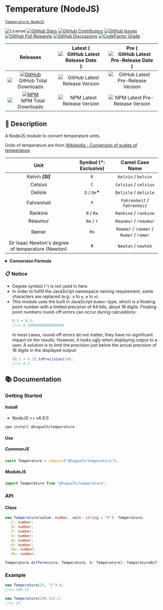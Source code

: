 # Temperature (NodeJS)

[`Temperature.NodeJS`](https://github.com/hugoalh-studio/temperature-nodejs)

![License](https://img.shields.io/static/v1?label=License&message=MIT&style=flat-square "License")
[![GitHub Stars](https://img.shields.io/github/stars/hugoalh-studio/temperature-nodejs?label=Stars&logo=github&logoColor=ffffff&style=flat-square "GitHub Stars")](https://github.com/hugoalh-studio/temperature-nodejs/stargazers)
[![GitHub Contributors](https://img.shields.io/github/contributors/hugoalh-studio/temperature-nodejs?label=Contributors&logo=github&logoColor=ffffff&style=flat-square "GitHub Contributors")](https://github.com/hugoalh-studio/temperature-nodejs/graphs/contributors)
[![GitHub Issues](https://img.shields.io/github/issues-raw/hugoalh-studio/temperature-nodejs?label=Issues&logo=github&logoColor=ffffff&style=flat-square "GitHub Issues")](https://github.com/hugoalh-studio/temperature-nodejs/issues)
[![GitHub Pull Requests](https://img.shields.io/github/issues-pr-raw/hugoalh-studio/temperature-nodejs?label=Pull%20Requests&logo=github&logoColor=ffffff&style=flat-square "GitHub Pull Requests")](https://github.com/hugoalh-studio/temperature-nodejs/pulls)
[![GitHub Discussions](https://img.shields.io/github/discussions/hugoalh-studio/temperature-nodejs?label=Discussions&logo=github&logoColor=ffffff&style=flat-square "GitHub Discussions")](https://github.com/hugoalh-studio/temperature-nodejs/discussions)
[![CodeFactor Grade](https://img.shields.io/codefactor/grade/github/hugoalh-studio/temperature-nodejs?label=Grade&logo=codefactor&logoColor=ffffff&style=flat-square "CodeFactor Grade")](https://www.codefactor.io/repository/github/hugoalh-studio/temperature-nodejs)

| **Releases** | **Latest** (![GitHub Latest Release Date](https://img.shields.io/github/release-date/hugoalh-studio/temperature-nodejs?label=&style=flat-square "GitHub Latest Release Date")) | **Pre** (![GitHub Latest Pre-Release Date](https://img.shields.io/github/release-date-pre/hugoalh-studio/temperature-nodejs?label=&style=flat-square "GitHub Latest Pre-Release Date")) |
|:-:|:-:|:-:|
| [![GitHub](https://img.shields.io/badge/GitHub-181717?logo=github&logoColor=ffffff&style=flat-square "GitHub")](https://github.com/hugoalh-studio/temperature-nodejs/releases) ![GitHub Total Downloads](https://img.shields.io/github/downloads/hugoalh-studio/temperature-nodejs/total?label=&style=flat-square "GitHub Total Downloads") | ![GitHub Latest Release Version](https://img.shields.io/github/release/hugoalh-studio/temperature-nodejs?sort=semver&label=&style=flat-square "GitHub Latest Release Version") | ![GitHub Latest Pre-Release Version](https://img.shields.io/github/release/hugoalh-studio/temperature-nodejs?include_prereleases&sort=semver&label=&style=flat-square "GitHub Latest Pre-Release Version") |
| [![NPM](https://img.shields.io/badge/NPM-CB3837?logo=npm&logoColor=ffffff&style=flat-square "NPM")](https://www.npmjs.com/package/@hugoalh/temperature) ![NPM Total Downloads](https://img.shields.io/npm/dt/@hugoalh/temperature?label=&style=flat-square "NPM Total Downloads") | ![NPM Latest Release Version](https://img.shields.io/npm/v/@hugoalh/temperature/latest?label=&style=flat-square "NPM Latest Release Version") | ![NPM Latest Pre-Release Version](https://img.shields.io/npm/v/@hugoalh/temperature/pre?label=&style=flat-square "NPM Latest Pre-Release Version") |

## 📝 Description

A NodeJS module to convert temperature units.

Units of temperature are from [Wikipedia - Conversion of scales of temperature](https://en.wikipedia.org/wiki/Conversion_of_scales_of_temperature).

| **Unit** | **Symbol (\*: Exclusive)** | **Camel Case Name** |
|:-:|:-:|:-:|
| Kelvin ***\[SI\]*** | `K` | `Kelvin` / `kelvin` |
| Celsius | `C` | `Celsius` / `celsius` |
| Delisle | `D` / `De`**\*** | `Delisle` / `delisle` |
| Fahrenheit | `F` | `Fahrenheit` / `fahrenheit` |
| Rankine | `R` / `Ra` | `Rankine` / `rankine` |
| Réaumur | `Re` / `r` | `Reaumur` / `reaumur` |
| Rømer | `Ro` | `Roemer` / `roemer` / `Romer` / `romer` |
| Sir Isaac Newton's degree of temperature (Newton) | `N` | `Newton` / `newton` |

<details>
<summary><b>Conversion Formula</b></summary>

| **Unit** | **To SI Unit** | **From SI Unit** |
|:-:|:--|:--|
| Kelvin ***\[SI\]*** |  |  |
| Celsius | $T_{K} = T_{C} + 273.15$ | $T_{C} = T_{K} - 273.15$ |
| Delisle | $T_{K} = 373.15 - T_{D} \div 1.5$ | $T_{D} = \left( 373.15 - T_{K} \right) \times 1.5$ |
| Fahrenheit | $T_{K} = \left( T_{F} + 459.67 \right) \div 1.8$ | $T_{F} = T_{K} \times 1.8 - 459.67$ |
| Rankine | $T_{K} = T_{R} \div 1.8$ | $T_{R} = T_{K} \times 1.8$ |
| Réaumur | $T_{K} = T_{Re} \times 1.25 + 273.15$ | $T_{Re} = \left( T_{K} - 273.15 \right) \times 0.8$ |
| Rømer | $T_{K} = \left( T_{Ro} - 7.5 \right) \div 0.525 + 273.15$ | $T_{Ro} = \left( T_{K} - 273.15 \right) \times 0.525 + 7.5$ |
| Sir Isaac Newton's degree of temperature (Newton) | $T_{K} = T_{N} \div 0.33 + 273.15$ | $T_{N} = \left( T_{K} - 273.15 \right) \times 0.33$ |

</details>

### 📋 Notice

- Degree symbol (`°`) is not used in here.
- In order to fulfill the JavaScript namespace naming requirement, some characters are replaced (e.g.: `é` to `e`, `ø` to `o`).
- This module uses the built in JavaScript `Number` type, which is a floating point number with a limited precision of 64 bits, about 16 digits. Floating point numbers round-off errors can occur during calculations:
  ```js
  0.1 + 0.2;
  //=> 0.30000000000000004
  ```
  In most cases, round-off errors do not matter, they have no significant impact on the results. However, it looks ugly when displaying output to a user. A solution is to limit the precision just below the actual precision of 16 digits in the displayed output:
  ```js
  (0.1 + 0.2).toPrecision(14);
  //=> 0.3
  ```

## 📚 Documentation

### Getting Started

#### Install

- NodeJS >= v6.9.0

```sh
npm install @hugoalh/temperature
```

#### Use

##### CommonJS

```js
const Temperature = require("@hugoalh/temperature");
```

##### ModuleJS

```js
import Temperature from "@hugoalh/temperature";
```

### API

#### Class

```ts
new Temperature(value: number, unit: string = "K"): Temperature;
  .C: number;
  .D: number;
  .F: number;
  .K: number;
  .N: number;
  .R: number;
  .Re: number;
  .Ro: number;

Temperature.difference(a: Temperature, b: Temperature): TemperatureDifference;
```

### Example

```js
new Temperature(25, "C").K;
//=> 298.15

new Temperature(298.15).C;
//=> 25
```
